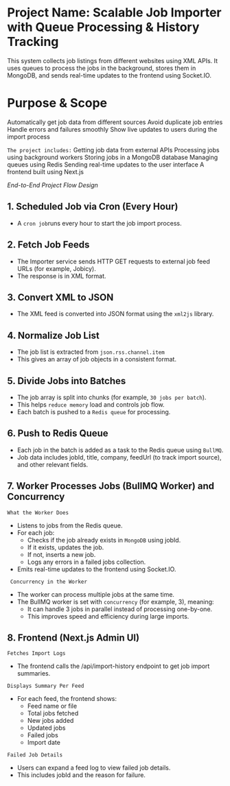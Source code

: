 # Project Name: Scalable Job Importer with Queue Processing & History Tracking
This system collects job listings from different websites using XML APIs. It uses queues to process the jobs in the background, stores them in MongoDB, and sends real-time updates to the frontend using Socket.IO.

# Purpose & Scope
Automatically get job data from different sources
Avoid duplicate job entries
Handle errors and failures smoothly
Show live updates to users during the import process

`The project includes:`
Getting job data from external APIs
Processing jobs using background workers
Storing jobs in a MongoDB database
Managing queues using Redis
Sending real-time updates to the user interface
A frontend built using Next.js

*End-to-End Project Flow Design*

## 1. Scheduled Job via Cron (Every Hour)
- A `cron job`runs every hour to start the job import process.

## 2. Fetch Job Feeds
- The Importer service sends HTTP GET requests to external job feed URLs (for example, Jobicy).
- The response is in XML format.

## 3. Convert XML to JSON
- The XML feed is converted into JSON format using the `xml2js` library.

## 4. Normalize Job List
- The job list is extracted from `json.rss.channel.item`
- This gives an array of job objects in a consistent format.

## 5. Divide Jobs into Batches
- The job array is split into chunks (for example, `30 jobs per batch`).
- This helps `reduce memory` load and controls job flow.
- Each batch is pushed to a `Redis queue` for processing.

## 6. Push to Redis Queue
- Each job in the batch is added as a task to the Redis queue using `BullMQ`.
- Job data includes jobId, title, company, feedUrl (to track import source), and other relevant fields.

## 7. Worker Processes Jobs (BullMQ Worker) and Concurrency

`What the Worker Does`
- Listens to jobs from the Redis queue.
- For each job:
  - Checks if the job already exists in `MongoDB` using jobId.
  - If it exists, updates the job.
  - If not, inserts a new job.
  - Logs any errors in a failed jobs collection.
- Emits real-time updates to the frontend using Socket.IO.

` Concurrency in the Worker`
- The worker can process multiple jobs at the same time.
- The BullMQ worker is set with `concurrency` (for example, 3), meaning:
  - It can handle 3 jobs in parallel instead of processing one-by-one.
  - This improves speed and efficiency during large imports.

## 8. Frontend (Next.js Admin UI)

`Fetches Import Logs`
- The frontend calls the /api/import-history endpoint to get job import summaries.

`Displays Summary Per Feed`
- For each feed, the frontend shows:
  - Feed name or file
  - Total jobs fetched
  - New jobs added
  - Updated jobs
  - Failed jobs
  - Import date

`Failed Job Details`
- Users can expand a feed log to view failed job details.
- This includes jobId and the reason for failure.


